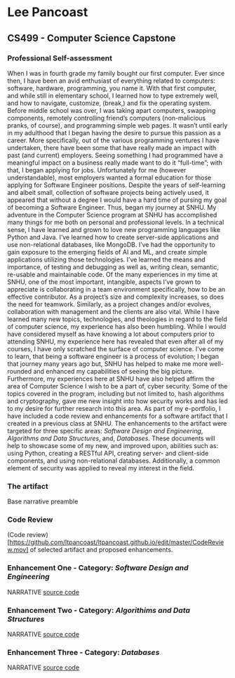 # Lee Pancoast

## CS499 - Computer Science Capstone


### Professional Self-assessment
  When I was in fourth grade my family bought our first computer. Ever since then, I have been an avid enthusiast of everything related to computers: software, hardware, programming, you name it. With that first computer, and while still in elementary school, I learned how to type extremely well, and how to navigate, customize, (break,) and fix the operating system. Before middle school was over, I was taking apart computers, swapping components, remotely controlling friend’s computers (non-malicious pranks, of course), and programming simple web pages. It wasn’t until early in my adulthood that I began having the desire to pursue this passion as a career. More specifically, out of the various programming ventures I have undertaken, there have been some that have really made an impact with past (and current) employers. Seeing something I had programmed have a meaningful impact on a business really made want to do it “full-time”; with that, I began applying for jobs. Unfortunately for me (however understandable), most employers wanted a formal education for those applying for Software Engineer positions. Despite the years of self-learning and albeit small, collection of software projects being actively used, it appeared that without a degree I would have a hard time of pursing my goal of becoming a Software Engineer. Thus, began my journey at SNHU.
	My adventure in the Computer Science program at SNHU has accomplished many things for me both on personal and professional levels. In a technical sense, I have learned and grown to love new programming languages like Python and Java. I’ve learned how to create server-side applications and use non-relational databases, like MongoDB. I’ve had the opportunity to gain exposure to the emerging fields of AI and ML, and create simple applications utilizing those technologies. I’ve learned the means and importance, of testing and debugging as well as, writing clean, semantic, re-usable and maintainable code. Of the many experiences in my time at SNHU, one of the most important, intangible, aspects I’ve grown to appreciate is collaborating in a team environment specifically, how to be an effective contributor. As a project’s size and complexity increases, so does the need for teamwork. Similarly, as a project changes and/or evolves, collaboration with management and the clients are also vital. While I have learned many new topics, technologies, and theologies in regard to the field of computer science, my experience has also been humbling. While I would have considered myself as have knowing a lot about computers prior to attending SNHU, my experience here has revealed that even after all of my courses, I have only scratched the surface of computer science.  I’ve come to learn, that being a software engineer is a process of evolution; I began that journey many years ago but, SNHU has helped to make me more well-rounded and enhanced my capabilities of seeing the big picture. Furthermore, my experiences here at SNHU have also helped affirm the area of Computer Science I wish to be a part of, cyber security. Some of the topics covered in the program, including but not limited to, hash algorithms and cryptography, gave me new insight into how security works and has led to my desire for further research into this area.
	As part of my e-portfolio, I have included a code review and enhancements for a software artifact that I created in a previous class at SNHU. The enhancements to the artifact were targeted for three specific areas: _Software Design and Engineering_, _Algorithms and Data Structures_, and, _Databases_. These documents will help to showcase some of my new, and improved upon, abilities such as: using Python, creating a RESTful API, creating server- and client-side components, and using non-relational databases. Additionally, a common element of security was applied to reveal my interest in the field.


### The artifact
Base narrative preamble

### Code Review
(Code review)[https://github.com/ltpancoast/ltpancoast.github.io/edit/master/CodeReview.mov] of selected artifact and proposed enhancements.

### Enhancement One - Category: _Software Design and Engineering_
NARRATIVE
[source code](https://github.com/ltpancoast/ltpancoast.github.io/edit/master/enhancedFinalREST.py)

### Enhancement Two - Category: _Algorithims and Data Structures_
NARRATIVE
[source code](https://github.com/ltpancoast/ltpancoast.github.io/edit/master/enhancedFinalREST.py)

### Enhancement Three - Category: _Databases_
NARRATIVE
[source code](https://github.com/ltpancoast/ltpancoast.github.io/edit/master/index.html)
